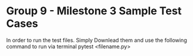 # Group 9 - Milestone 3 Sample Test Cases

In order to run the test files. Simply Downlead them and use the following command to run via terminal
pytest <filename.py>